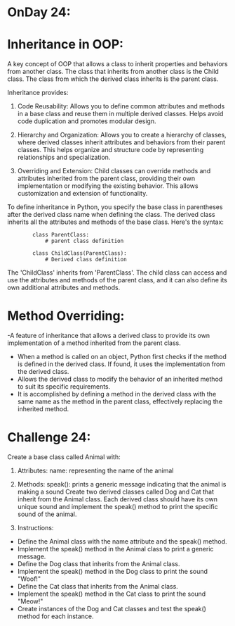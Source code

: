 # OnDay 24:

# Inheritance in OOP:
A key concept of OOP that allows a class to inherit properties and behaviors from another class. 
The class that inherits from another class is the Child class. The class from which the derived class inherits is the  parent class.

Inheritance provides:

1. Code Reusability: 
Allows you to define common attributes and methods in a base class and reuse them in multiple derived classes. Helps avoid code duplication and promotes modular design.

2. Hierarchy and Organization: 
Allows you to create a hierarchy of classes, where derived classes inherit attributes and behaviors from their parent classes. This helps organize and structure code by representing relationships and specialization.

2. Overriding and Extension: 
Child classes can override methods and attributes inherited from the parent class, providing their own implementation or modifying the existing behavior. This allows customization and extension of functionality.

To define inheritance in Python, you specify the base class in parentheses after the derived class name when defining the class. The derived class inherits all the attributes and methods of the base class. Here's the syntax:

            class ParentClass:
                # parent class definition

            class ChildClass(ParentClass):
                # Derived class definition
            
The 'ChildClass' inherits from 'ParentClass'. The child class can access and use the attributes and methods of the parent class, and it can also define its own additional attributes and methods.


# Method Overriding:
-A feature of inheritance that allows a derived class to provide its own implementation of a method inherited from the parent class.
- When a method is called on an object, Python first checks if the method is defined in the derived class. If found, it uses the implementation from the derived class.
- Allows the derived class to modify the behavior of an inherited method to suit its specific requirements.
- It is accomplished by defining a method in the derived class with the same name as the method in the parent class, effectively replacing the inherited method.

# Challenge 24:
Create a base class called Animal with:
1. Attributes:
name: representing the name of the animal

2. Methods:
speak(): prints a generic message indicating that the animal is making a sound
Create two derived classes called Dog and Cat that inherit from the Animal class. Each derived class should have its own unique sound and implement the speak() method to print the specific sound of the animal.

3. Instructions:
- Define the Animal class with the name attribute and the speak() method.
- Implement the speak() method in the Animal class to print a generic message.
- Define the Dog class that inherits from the Animal class.
- Implement the speak() method in the Dog class to print the sound "Woof!"
- Define the Cat class that inherits from the Animal class.
- Implement the speak() method in the Cat class to print the sound "Meow!"
- Create instances of the Dog and Cat classes and test the speak() method for each instance.